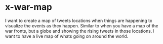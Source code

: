 # x-war-map
I want to create a map of tweets locations when things are happening to visualize the events as they happen. Similar to when you have a map of the war fronts, but a globe and showing the rising tweets in those locations. I want to have a live map of whats going on around the world. 
